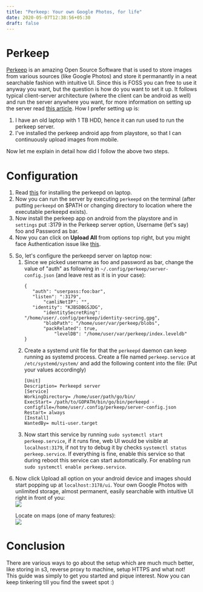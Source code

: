 ```yaml
---
title: "Perkeep: Your own Google Photos, for life"
date: 2020-05-07T12:38:56+05:30
draft: false
---
```

# Perkeep
[Perkeep](https://perkeep.org/) is an amazing Open Source Software that is used to store images from various sources (like Google Photos) and store it permanantly in a neat searchable fashion with intuitive UI. Since this is FOSS you can free to use it anyway you want, but the question is how do you want to set it up. It follows typical client-server architecture (where the client can be android as well) and run the server anywhere you want, for more information on setting up the server read [this article](https://perkeep.org/doc/server-config). 
How I prefer setting up is:  
1) I have an old laptop with 1 TB HDD, hence it can run used to run the perkeep server.  
2) I've installed the perkeep android app from playstore, so that I can continuously upload images from mobile.  

Now let me explain in detail how did I follow the above two steps.  

# Configuration

1.  Read [this](https://perkeep.org/download#getting-started) for installing the perkeepd on laptop.   
2.  Now you can run the server by executing `perkeepd` on the terminal (after putting `perkeepd` on $PATH or changing directory to location where the executable perkeepd exists).  
3.  Now install the perkeep app on android from the playstore and in `settings` put <ip-of-laptop>:3179 in the Perkeep server option, Username (let's say) foo and Password as bar.  
4.  Now you can click on **Upload All** from options top right, but you might face Authentication issue like [this](https://github.com/perkeep/perkeep/issues/1308#issuecomment-624798442).    
5) So, let's configure the perkeepd server on laptop now:    
	1.  Since we picked username as foo and password as bar, change the value of "auth" as following in `~/.config/perkeep/server-config.json` (and leave rest as it is in your case):   
		```
		{
 		   "auth": "userpass:foo:bar",
   		   "listen": ":3179",
    		   "camliNetIP": "",
   		   "identity": "KJBSDBGSJDG",
    		   "identitySecretRing": "/home/user/.config/perkeep/identity-secring.gpg",
    		   "blobPath": "/home/user/var/perkeep/blobs",
    		   "packRelated": true,
    	           "levelDB": "/home/user/var/perkeep/index.leveldb"
		}
		```
	2.  Create a systemd unit file for that the `perkeepd` daemon can keep running as systemd process. Create a file named `perkeep.service` at `/etc/systemd/system/` and add the following content into the file: (Put your values accordingly)      
		```
		[Unit]
		Description= Perkeepd server
		[Service]
		WorkingDirectory= /home/user/path/go/bin/
		ExecStart= /path/to/GOPATH/bin/go/bin/perkeepd -configfile=/home/user/.config/perkeep/server-config.json
		Restart= always
		[Install]
		WantedBy= multi-user.target
		```
	3.  Now start this service by running `sudo systemctl start perkeep.service`, if it runs fine, web UI would be visible at `localhost:3179`, if not try to debug it by checks `systemctl status perkeep.service`. If everything is fine, enable this service so that during reboot this service can start automatically. For enabling run `sudo systemctl enable perkeep.service`.    
	
6.  Now click Upload all option on your android device and images should start popping up at `localhost:3178/ui`. Your own Google Photos with unlimited storage, almost permanent, easily searchable with intuitive UI right in front of you:   
	 ![](/images/2020-05-07-16-35-17.png)  

	 Locate on maps (one of many features):  
	 ![](/images/2020-05-07-16-36-26.png)  



# Conclusion		
There are various ways to go about the setup which are much much better, like storing in s3, reverse proxy to machine, setup HTTPS and what not! This guide was simply to get you started and pique interest. Now you can keep tinkering till you find the sweet spot :)  

